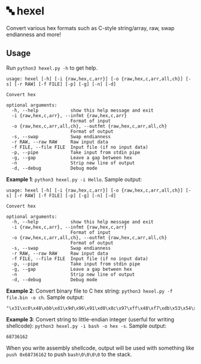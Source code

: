 # 🔤 hexel
Convert various hex formats such as C-style string/array, raw, swap endianness and more!

## Usage
Run `python3 hexel.py -h` to get help.

```
usage: hexel [-h] [-i {raw,hex,c,arr}] [-o {raw,hex,c,arr,all,ch}] [-s] [-r RAW] [-f FILE] [-p] [-g] [-n] [-d]

Convert hex

optional arguments:
  -h, --help            show this help message and exit
  -i {raw,hex,c,arr}, --infmt {raw,hex,c,arr}
                        Format of input
  -o {raw,hex,c,arr,all,ch}, --outfmt {raw,hex,c,arr,all,ch}
                        Format of output
  -s, --swap            Swap endianness
  -r RAW, --raw RAW     Raw input data
  -f FILE, --file FILE  Input file (if no input data)
  -p, --pipe            Take input from stdin pipe
  -g, --gap             Leave a gap between hex
  -n                    Strip new line of output
  -d, --debug           Debug mode
```

**Example 1**: `python3 hexel.py -i Hello`. Sample output:
```
usage: hexel [-h] [-i {raw,hex,c,arr}] [-o {raw,hex,c,arr,all,ch}] [-s] [-r RAW] [-f FILE] [-p] [-g] [-n] [-d]

Convert hex

optional arguments:
  -h, --help            show this help message and exit
  -i {raw,hex,c,arr}, --infmt {raw,hex,c,arr}
                        Format of input
  -o {raw,hex,c,arr,all,ch}, --outfmt {raw,hex,c,arr,all,ch}
                        Format of output
  -s, --swap            Swap endianness
  -r RAW, --raw RAW     Raw input data
  -f FILE, --file FILE  Input file (if no input data)
  -p, --pipe            Take input from stdin pipe
  -g, --gap             Leave a gap between hex
  -n                    Strip new line of output
  -d, --debug           Debug mode
```

**Example 2**: Convert binary file to C hex string: `python3 hexel.py -f file.bin -o ch`. Sample output:
```
"\x31\xc0\x48\xbb\xd1\x9d\x96\x91\xd0\x8c\x97\xff\x48\xf7\xdb\x53\x54\x5f\x99\x52\x57\x54\x5e\xb0\x3b\x0f\x05"
```

**Example 3**: Convert string to little-endian integer (userful for writing shellcode): `python3 hexel.py -i bash -o hex -s`. Sample output:
```
68736162
```
When you write assembly shellcode, output will be used with something like `push 0x68736162` to push `bash\0\0\0\0` to the stack.

